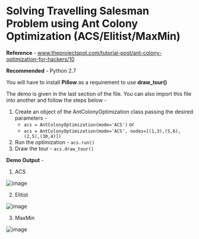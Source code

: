 # Solving Travelling Salesman Problem using Ant Colony Optimization (ACS/Elitist/MaxMin)

**Reference** - www.theprojectspot.com/tutorial-post/ant-colony-optimization-for-hackers/10

**Recommended** - Python 2.7

You will have to install **Pillow** as a requirement to use **draw_tour()**

The demo is given in the last section of the file. You can also import this file into another and follow the steps below -
1. Create an object of the AntColonyOptimization class passing the desired parameters -
   - `acs = AntColonyOptimization(mode='ACS')` or
   - `acs = AntColonyOptimization(mode='ACS', nodes=[(1,3),(5,6),(2,5),(30,4)])`
2. Run the optimization -
    `acs.run()`
3. Draw the tour -
    `acs.draw_tour()`

**Demo Output** - 
1. ACS

![image](https://cloud.githubusercontent.com/assets/14920774/24602433/60adab84-187a-11e7-811b-a827ed48650f.png)

2. Elitist

![image](https://cloud.githubusercontent.com/assets/14920774/24602450/6baf85c0-187a-11e7-98a1-3416004f0dbd.png)

3. MaxMin

![image](https://cloud.githubusercontent.com/assets/14920774/24602452/6fde2b2e-187a-11e7-80a6-556e734f840a.png)

